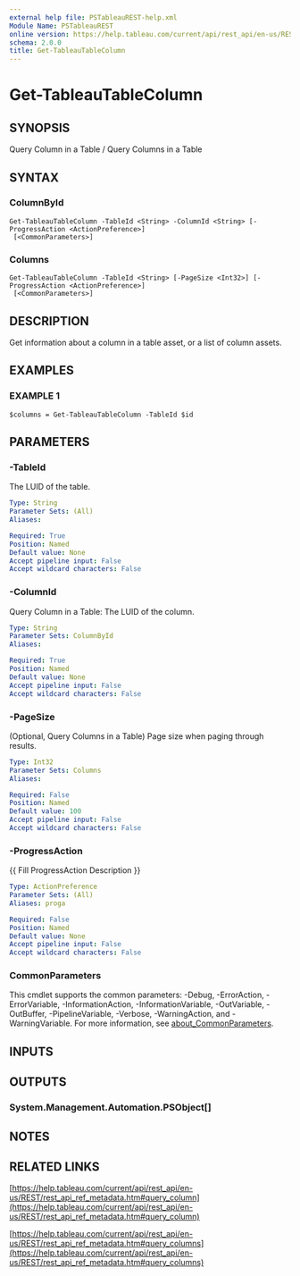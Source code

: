 ```yaml
---
external help file: PSTableauREST-help.xml
Module Name: PSTableauREST
online version: https://help.tableau.com/current/api/rest_api/en-us/REST/rest_api_ref_metadata.htm#query_column
schema: 2.0.0
title: Get-TableauTableColumn
---
```


# Get-TableauTableColumn

## SYNOPSIS
Query Column in a Table / Query Columns in a Table

## SYNTAX

### ColumnById
```
Get-TableauTableColumn -TableId <String> -ColumnId <String> [-ProgressAction <ActionPreference>]
 [<CommonParameters>]
```

### Columns
```
Get-TableauTableColumn -TableId <String> [-PageSize <Int32>] [-ProgressAction <ActionPreference>]
 [<CommonParameters>]
```

## DESCRIPTION
Get information about a column in a table asset, or a list of column assets.

## EXAMPLES

### EXAMPLE 1
```
$columns = Get-TableauTableColumn -TableId $id
```

## PARAMETERS

### -TableId
The LUID of the table.

```yaml
Type: String
Parameter Sets: (All)
Aliases:

Required: True
Position: Named
Default value: None
Accept pipeline input: False
Accept wildcard characters: False
```

### -ColumnId
Query Column in a Table: The LUID of the column.

```yaml
Type: String
Parameter Sets: ColumnById
Aliases:

Required: True
Position: Named
Default value: None
Accept pipeline input: False
Accept wildcard characters: False
```

### -PageSize
(Optional, Query Columns in a Table) Page size when paging through results.

```yaml
Type: Int32
Parameter Sets: Columns
Aliases:

Required: False
Position: Named
Default value: 100
Accept pipeline input: False
Accept wildcard characters: False
```

### -ProgressAction
{{ Fill ProgressAction Description }}

```yaml
Type: ActionPreference
Parameter Sets: (All)
Aliases: proga

Required: False
Position: Named
Default value: None
Accept pipeline input: False
Accept wildcard characters: False
```

### CommonParameters
This cmdlet supports the common parameters: -Debug, -ErrorAction, -ErrorVariable, -InformationAction, -InformationVariable, -OutVariable, -OutBuffer, -PipelineVariable, -Verbose, -WarningAction, and -WarningVariable. For more information, see [about_CommonParameters](http://go.microsoft.com/fwlink/?LinkID=113216).

## INPUTS

## OUTPUTS

### System.Management.Automation.PSObject[]
## NOTES

## RELATED LINKS

[https://help.tableau.com/current/api/rest_api/en-us/REST/rest_api_ref_metadata.htm#query_column](https://help.tableau.com/current/api/rest_api/en-us/REST/rest_api_ref_metadata.htm#query_column)

[https://help.tableau.com/current/api/rest_api/en-us/REST/rest_api_ref_metadata.htm#query_columns](https://help.tableau.com/current/api/rest_api/en-us/REST/rest_api_ref_metadata.htm#query_columns)

